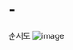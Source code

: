 # -
순서도
![image](https://user-images.githubusercontent.com/54825994/124700299-7388dd00-df27-11eb-86d5-bc6e54615b20.png)
